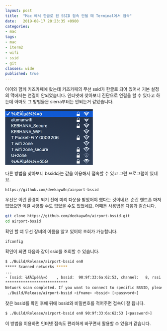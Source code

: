```yaml
---
layout: post
title:  "Mac 에서 한글로 된 SSID 접속 안될 때 Terminal에서 접속"
date:   2019-08-17 20:23:35 +0900
categories: 
- mac
tags:
- mac
- iterm2
- wifi
- ssid
- git
classes: wide
published: true
---
```



아이와 함께 키즈카페에 왔는데 키즈카페의 무선 ssid가 한글로 되어 있어서 기본 설정의 맥에서는 연결이 안되었습니다. 인터넷에 찾아보니 진단으로 연결을 할 수 있다고 하는데 아마도 그 방법들은 sierra부터는 안되는거 같았습니다.

![ssid](/images/20190817_ssid.png)

다른 방법을 찾아보니 bssid라는 값을 이용해서 접속할 수 있고 그런 프로그램이 있네요.

```
https://github.com/deekayw0n/airport-bssid
```

우선은 이런 환경이 되기 전에 미리 다운을 받았어야 했다는 것이네요. 순간 핸드폰 마저 없었으면 이걸 사용할 수도 없었을 수도 있었네요.
어째든 사용법은 다음과 같습니다.

```bash
git clone https://github.com/deekayw0n/airport-bssid.git
cd airport-bssid
```

확인 할 떄 무선 장비의 이름을 알고 있어야 조회가 가능합니다. 

```
ifconfig
```

확인이 되면 다음과 같이 ssid를 조회할 수 있습니다.

```bash
$ ./Build/Release/airport-bssid en0
***** Scanned networks *****
...
- [ssid: ¾ÆÀÌµé¼¼»ó    , bssid:  90:9f:33:6a:62:53, channel:   8, rssi: -46 dBm]
****************************
Network scan completed. If you want to connect to specific BSSID, please enter the command below:
 ./Build/Release/airport-bssid <ifname> <bssid> [<password>]
```
찾은 bssid를 확인 후에 뒤에 bssid와 비밀번호를 적어주면 접속이 잘 됩니다.

```bash
$ ./Build/Release/airport-bssid en0 90:9f:33:6a:62:53 [<password>]
```

이 방법을 이용하면 인터넷 접속도 편리하게 바꾸면서 활용할 수 있을거 같습니다.
